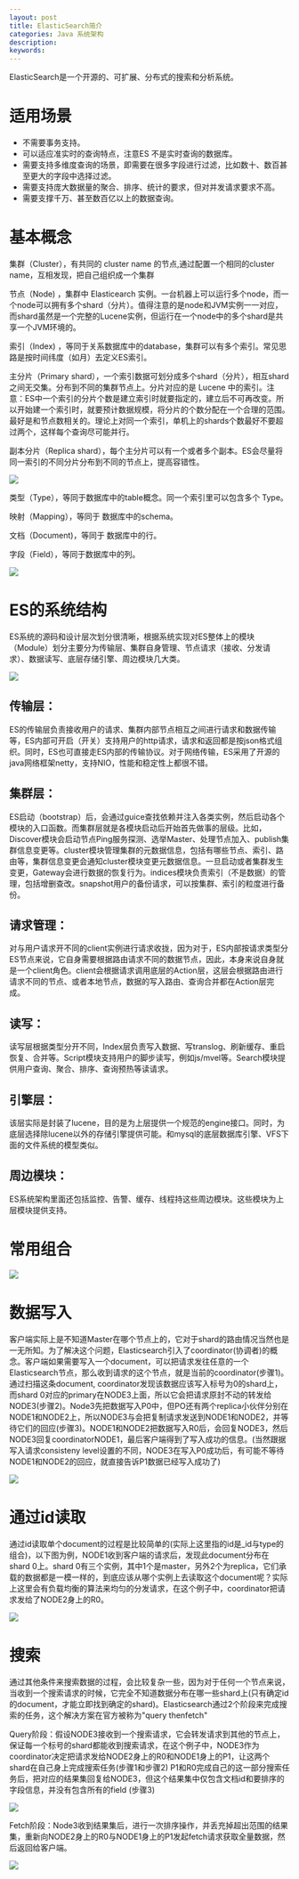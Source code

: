 ```yaml
---
layout: post
title: ElasticSearch简介
categories: Java 系统架构
description: 
keywords: 
---
```



ElasticSearch是一个开源的、可扩展、分布式的搜索和分析系统。

# 适用场景

- 不需要事务支持。
- 可以适应准实时的查询特点，注意ES 不是实时查询的数据库。
- 需要支持多维度查询的场景，即需要在很多字段进行过滤，比如数十、数百甚至更大的字段中选择过滤。
- 需要支持庞大数据量的聚合、排序、统计的要求，但对并发请求要求不高。
- 需要支撑千万、甚至数百亿以上的数据查询。



# 基本概念

集群（Cluster），有共同的 cluster name 的节点,通过配置一个相同的cluster name，互相发现，把自己组织成一个集群

节点（Node) ，集群中 Elasticearch 实例。一台机器上可以运行多个node，而一个node可以拥有多个shard（分片）。值得注意的是node和JVM实例一一对应，而shard虽然是一个完整的Lucene实例，但运行在一个node中的多个shard是共享一个JVM环境的。

索引（Index) ，等同于关系数据库中的database，集群可以有多个索引。常见思路是按时间纬度（如月）去定义ES索引。

主分片（Primary shard），一个索引数据可划分成多个shard（分片），相互shard之间无交集。分布到不同的集群节点上。分片对应的是 Lucene 中的索引。注意：ES中一个索引的分片个数是建立索引时就要指定的，建立后不可再改变。所以开始建一个索引时，就要预计数据规模，将分片的个数分配在一个合理的范围。最好是和节点数相关的。理论上对同一个索引，单机上的shards个数最好不要超过两个，这样每个查询尽可能并行。

副本分片（Replica shard），每个主分片可以有一个或者多个副本。ES会尽量将同一索引的不同分片分布到不同的节点上，提高容错性。

![](/images/posts/2017-01-01-elasticsearch.md/1.png)


类型（Type），等同于数据库中的table概念。同一个索引里可以包含多个 Type。

映射（Mapping），等同于 数据库中的schema。

文档（Document)，等同于 数据库中的行。

字段（Field），等同于数据库中的列。


![](/images/posts/2017-01-01-elasticsearch.md/2.jpeg)


# ES的系统结构

ES系统的源码和设计层次划分很清晰，根据系统实现对ES整体上的模块（Module）划分主要分为传输层、集群自身管理、节点请求（接收、分发请求）、数据读写、底层存储引擎、周边模块几大类。

![](/images/posts/2017-01-01-elasticsearch.md/3.jpeg)

## 传输层：
ES的传输层负责接收用户的请求、集群内部节点相互之间进行请求和数据传输等，ES内部可开启（开关）支持用户的http请求，请求和返回都是按json格式组织。同时，ES也可直接走ES内部的传输协议。对于网络传输，ES采用了开源的java网络框架netty，支持NIO，性能和稳定性上都很不错。

## 集群层：
ES启动（bootstrap）后，会通过guice查找依赖并注入各类实例，然后启动各个模块的入口函数。而集群层就是各模块启动后开始首先做事的层级。比如，Discover模块会启动节点Ping服务探测、选举Master、处理节点加入、publish集群信息变更等。cluster模块管理集群的元数据信息，包括有哪些节点、索引、路由等，集群信息变更会通知cluster模块变更元数据信息。一旦启动或者集群发生变更，Gateway会进行数据的恢复行为。indices模块负责索引（不是数据）的管理，包括增删查改。snapshot用户的备份请求，可以按集群、索引的粒度进行备份。

## 请求管理：
对与用户请求开不同的client实例进行请求收拢，因为对于，ES内部按请求类型分ES节点来说，它自身需要根据路由请求不同的数据节点，因此，本身来说自身就是一个client角色。client会根据请求调用底层的Action层，这层会根据路由进行请求不同的节点、或者本地节点，数据的写入路由、查询合并都在Action层完成。

## 读写：
读写层根据类型分开不同，Index层负责写入数据、写translog、刷新缓存、重启恢复、合并等。Script模块支持用户的脚步读写，例如js/mvel等。Search模块提供用户查询、聚合、排序、查询预热等读请求。

## 引擎层：
该层实际是封装了lucene，目的是为上层提供一个规范的engine接口。同时，为底层选择除lucene以外的存储引擎提供可能。和mysql的底层数据库引擎、VFS下面的文件系统的模型类似。

## 周边模块：
ES系统架构里面还包括监控、告警、缓存、线程持这些周边模块。这些模块为上层模块提供支持。



# 常用组合

![](/images/posts/2017-01-01-elasticsearch.md/4.jpeg)





# 数据写入

客户端实际上是不知道Master在哪个节点上的，它对于shard的路由情况当然也是一无所知。为了解决这个问题，Elasticsearch引入了coordinator(协调者)的概念。客户端如果需要写入一个document，可以把请求发往任意的一个Elasticsearch节点，那么收到请求的这个节点，就是当前的coordinator(步骤1)。通过扫描这条document, coordinator发现该数据应该写入标号为0的shard上，而shard 0对应的primary在NODE3上面，所以它会把请求原封不动的转发给NODE3(步骤2)。Node3先把数据写入P0中，但PO还有两个replica小伙伴分别在NODE1和NODE2上，所以NODE3与会把复制请求发送到NODE1和NODE2，并等待它们的回应(步骤3)。NODE1和NODE2把数据写入R0后，会回复NODE3，然后NODE3回复coordinatorNODE1，最后客户端得到了写入成功的信息。(当然跟据写入请求consisteny level设置的不同，NODE3在写入P0成功后，有可能不等待NODE1和NODE2的回应，就直接告诉P1数据已经写入成功了)


![](/images/posts/2017-01-01-elasticsearch.md/5.jpeg)


# 通过id读取

通过id读取单个document的过程是比较简单的(实际上这里指的id是_id与type的组合)，以下图为例，NODE1收到客户端的请求后，发现此document分布在shard 0上。shard 0有三个实例，其中1个是master，另外2个为replica，它们承载的数据都是一模一样的，到底应该从哪个实例上去读取这个document呢？实际上这里会有负载均衡的算法来均匀的分发请求，在这个例子中，coordinator把请求发给了NODE2身上的R0。

 
![](/images/posts/2017-01-01-elasticsearch.md/6.png)


# 搜索

通过其他条件来搜索数据的过程，会比较复杂一些，因为对于任何一个节点来说，当收到一个搜索请求的时候，它完全不知道数据分布在哪一些shard上(只有确定id的document，才能立即找到确定的shard)。Elasticsearch通过2个阶段来完成搜索的任务，这个解决方案在官方被称为"query thenfetch"
 
Query阶段：假设NODE3接收到一个搜索请求，它会转发请求到其他的节点上，保证每一个标号的shard都能收到搜索请求，在这个例子中，NODE3作为coordinator决定把请求发给NODE2身上的R0和NODE1身上的P1，让这两个shard在自己身上完成搜索任务(步骤1和步骤2) P1和R0完成自己的这一部分搜索任务后，把对应的结果集回复给NODE3，但这个结果集中仅包含文档id和要排序的字段信息，并没有包含所有的field (步骤3)

![](/images/posts/2017-01-01-elasticsearch.md/7.png)

Fetch阶段：Node3收到结果集后，进行一次排序操作，并丢充掉超出范围的结果集，重新向NODE2身上的R0与NODE1身上的P1发起fetch请求获取全量数据，然后返回给客户端。

![](/images/posts/2017-01-01-elasticsearch.md/8.png)


 
 
 
 
 
 
 

